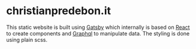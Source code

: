 # christianpredebon.it

This static website is built using [Gatsby](https://www.gatsbyjs.org/) which internally is based on [React](https://it.reactjs.org/) to create components and [Graphql](https://graphql.org/) to manipulate data. The styling is done using plain scss.

